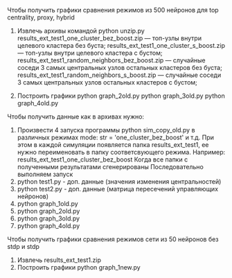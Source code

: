 Чтобы получить графики сравнения режимов из 500 нейронов для top centrality, proxy, hybrid
1. Извлечь архивы командой python unzip.py
   results_ext_test1_one_cluster_bez_boost.zip       — топ-узлы внутри целевого кластера без буста;
   results_ext_test1_one_cluster_s_boost.zip         — топ-узлы внутри целевого кластера с бустом;
   results_ext_test1_random_neighbors_bez_boost.zip  — случайные соседи 3 самых центральных узлов остальных кластеров без буста;
   results_ext_test1_random_neighbors_s_boost.zip    — случайные соседи 3 самых центральных узлов остальных кластеров с бустом;
     
2. Построить графики
   python graph_2old.py
   python graph_3old.py
   python graph_4old.py

Чтобы получить данные как в архивах нужно:
1. Произвести 4 запуска программы python sim_copy_old.py  в различных режимах mode: str = 'one_cluster_bez_boost' и т.д.
При этом в каждой симуляции появляется папка results_ext_test1, ее нужно переименовать в папку соответсвующего режима.
Например: results_ext_test1_one_cluster_bez_boost
Когда все папки с полученными результатами сгенерированы
Последовательно выполняем запуск
2. python test1.py - доп. данные (значения изменения центральностей)
3. python test2.py - доп. данные (матрица пересечений управляющих нейронов)
4. python graph_1old.py
5. python graph_2old.py
6. python graph_3old.py
7. python graph_4old.py

Чтобы получить графики сравнения режимов сети из 50 нейронов без stdp и stdp  
1. Извлечь 
   results_ext_test1.zip
2. Построить графики
   python graph_1new.py
